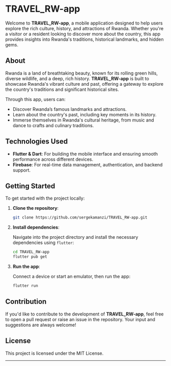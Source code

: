 

# TRAVEL_RW-app

Welcome to **TRAVEL_RW-app**, a mobile application designed to help users explore the rich culture, history, and attractions of Rwanda. Whether you're a visitor or a resident looking to discover more about the country, this app provides insights into Rwanda's traditions, historical landmarks, and hidden gems.

## About

Rwanda is a land of breathtaking beauty, known for its rolling green hills, diverse wildlife, and a deep, rich history. **TRAVEL_RW-app** is built to showcase Rwanda's vibrant culture and past, offering a gateway to explore the country's traditions and significant historical sites.

Through this app, users can:
- Discover Rwanda’s famous landmarks and attractions.
- Learn about the country's past, including key moments in its history.
- Immerse themselves in Rwanda's cultural heritage, from music and dance to crafts and culinary traditions.

## Technologies Used

- **Flutter & Dart**: For building the mobile interface and ensuring smooth performance across different devices.
- **Firebase**: For real-time data management, authentication, and backend support.

## Getting Started

To get started with the project locally:

1. **Clone the repository**:

   ```bash
   git clone https://github.com/sergekamanzi/TRAVEL_RW-app.git
   ```

2. **Install dependencies**:

   Navigate into the project directory and install the necessary dependencies using `flutter`:

   ```bash
   cd TRAVEL_RW-app
   flutter pub get
   ```

3. **Run the app**:

   Connect a device or start an emulator, then run the app:

   ```bash
   flutter run
   ```

## Contribution

If you'd like to contribute to the development of **TRAVEL_RW-app**, feel free to open a pull request or raise an issue in the repository. Your input and suggestions are always welcome!

## License

This project is licensed under the MIT License.

---

